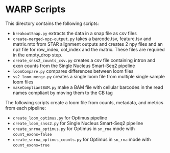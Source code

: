 # WARP Scripts

This directory contains the following scripts:

* `breakoutSnap.py` extracts the data in a snap file as csv files
* `create-merged-npz-output.py` takes a barcode.tsv, feature.tsv and matrix.mtx from STAR alignment outputs and creates 2 npy files and an npz file for row_index, col_index and the matrix. These files are required in the empty_drop step.
* `create_snss2_counts_csv.py` creates a csv file containing intron and exon counts from the Single Nucleus Smart-Seq2 pipeline
* `loomCompare.py` compares differences between loom files
* `ss2_loom_merge.py` creates a single loom file from multiple single sample loom files
* `makeCompliantBAM.py` make a BAM file with cellular barcodes in the read names compliant by moving them to the CB tag

The following scripts create a loom file from counts, metadata, and metrics from each pipeline:
* `create_loom_optimus.py` for Optimus pipeline
* `create_loom_snss2.py` for Single Nucleus Smart-Seq2 pipeline
* `create_snrna_optimus.py` for Optimus in `sn_rna` mode with `count_exons=false`
* `create_snrna_optimus_counts.py` for Optimus in `sn_rna` mode with `count_exons=true`

